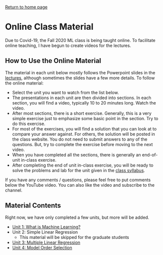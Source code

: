 [Return to home page](./README.md) 

# Online Class Material

Due to Covid-19, the Fall 2020 ML class is being taught online.  To facilitate
online teaching, I have begun to create videos for the lectures.

## How to Use the Online Material

The material in each unit below mostly follows the Powerpoint slides in the
[lectures](./lectures), although sometimes the slides have a few more details.
To follow the online material:
* Select the unit you want to watch from the list below.
* The presentations in each unit are then divided into sections.  In each section,
you will find a video, typically 10 to 20 minutes long.  Watch the video.
* After most sections, there is a short exercise.  Generally,
this is a very simple exercise just to emphasize some basic point in the section.
Try to do this exercise.
* For most of the exercises, you will find a solution that you can look at to 
compare your answer against.  For others, the solution will be posted in
the class website.  You do not need to submit answers to any of the questions.
But, try to complete the exercise before moving to the next video.
* When you have completed all the sections, there is generally an end-of-unit 
in-class exercise.
* After completing the end of unit in-class exercise, you will be ready to solve
the problems and lab for the unit given in the [class syllabus](./sequence.md).

If you have any comments / questions, please feel free to put comments below the
YouTube video.  You can also like the video and subscribe to the channel.

## Material Contents

Right now, we have only completed a few units, but more will be added.

* [Unit 1:  What is Machine Learning?](./unit01_intro/online/readme.md)
* Unit 2:  Simple Linear Regression
    * This material will be skipped for the graduate students
* [Unit 3:  Multiple Linear Regression](./unit03_mult_lin_reg/online/readme.md)
* [Unit 4:  Model Order Selection](./unit04_model_sel/online/readme.md)

    
    

